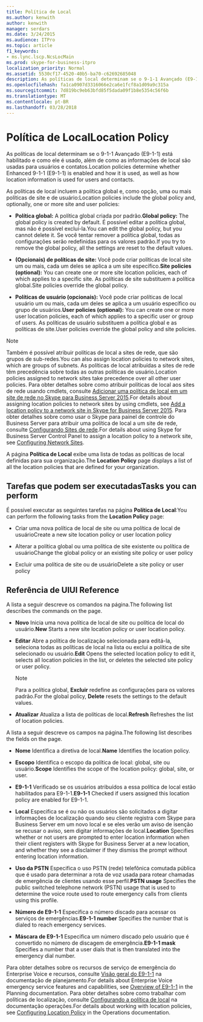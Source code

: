 ```yaml
---
title: Política de Local
ms.author: kenwith
author: kenwith
manager: serdars
ms.date: 3/24/2015
ms.audience: ITPro
ms.topic: article
f1_keywords:
- ms.lync.lscp.NcsLocMain
ms.prod: skype-for-business-itpro
localization_priority: Normal
ms.assetid: 5530cf17-4520-40b5-ba70-c62692685048
description: As políticas de local determinam se o 9-1-1 Avançado (E9-1-1) está habilitado e como ele é usado, além de como as informações de local são usadas para usuários e contatos.
ms.openlocfilehash: fa1ca0907d3316066e2ca6e1fcf8a1d09a9c315a
ms.sourcegitcommit: 7d819bc9eb63bfd85f5dada09f1b8e5354c56f6b
ms.translationtype: MT
ms.contentlocale: pt-BR
ms.lasthandoff: 03/28/2018
---
```

# <a name="location-policy"></a><span data-ttu-id="99def-103">Política de Local</span><span class="sxs-lookup"><span data-stu-id="99def-103">Location Policy</span></span>
 
<span data-ttu-id="99def-104">As políticas de local determinam se o 9-1-1 Avançado (E9-1-1) está habilitado e como ele é usado, além de como as informações de local são usadas para usuários e contatos.</span><span class="sxs-lookup"><span data-stu-id="99def-104">Location policies determine whether Enhanced 9-1-1 (E9-1-1) is enabled and how it is used, as well as how location information is used for users and contacts.</span></span> 
  
<span data-ttu-id="99def-105">As políticas de local incluem a política global e, como opção, uma ou mais políticas de site e de usuário:</span><span class="sxs-lookup"><span data-stu-id="99def-105">Location policies include the global policy and, optionally, one or more site and user policies:</span></span>
  
- <span data-ttu-id="99def-106">**Política global:** A política global criada por padrão.</span><span class="sxs-lookup"><span data-stu-id="99def-106">**Global policy:** The global policy is created by default.</span></span> <span data-ttu-id="99def-107">É possível editar a política global, mas não é possível excluí-la.</span><span class="sxs-lookup"><span data-stu-id="99def-107">You can edit the global policy, but you cannot delete it.</span></span> <span data-ttu-id="99def-108">Se você tentar remover a política global, todas as configurações serão redefinidas para os valores padrão.</span><span class="sxs-lookup"><span data-stu-id="99def-108">If you try to remove the global policy, all the settings are reset to the default values.</span></span>
    
- <span data-ttu-id="99def-109">**(Opcionais) de políticas de site:** Você pode criar políticas de local site um ou mais, cada um deles se aplica a um site específico.</span><span class="sxs-lookup"><span data-stu-id="99def-109">**Site policies (optional):** You can create one or more site location policies, each of which applies to a specific site.</span></span> <span data-ttu-id="99def-110">As políticas de site substituem a política global.</span><span class="sxs-lookup"><span data-stu-id="99def-110">Site policies override the global policy.</span></span>
    
- <span data-ttu-id="99def-111">**Políticas de usuário (opcionais):** Você pode criar políticas de local usuário um ou mais, cada um deles se aplica a um usuário específico ou grupo de usuários.</span><span class="sxs-lookup"><span data-stu-id="99def-111">**User policies (optional):** You can create one or more user location policies, each of which applies to a specific user or group of users.</span></span> <span data-ttu-id="99def-112">As políticas de usuário substituem a política global e as políticas de site.</span><span class="sxs-lookup"><span data-stu-id="99def-112">User policies override the global policy and site policies.</span></span>
    
> [!NOTE]
> <span data-ttu-id="99def-113">Também é possível atribuir políticas de local a sites de rede, que são grupos de sub-redes.</span><span class="sxs-lookup"><span data-stu-id="99def-113">You can also assign location policies to network sites, which are groups of subnets.</span></span> <span data-ttu-id="99def-114">As políticas de local atribuídas a sites de rede têm precedência sobre todas as outras políticas de usuário.</span><span class="sxs-lookup"><span data-stu-id="99def-114">Location policies assigned to network sites take precedence over all other user policies.</span></span> <span data-ttu-id="99def-115">Para obter detalhes sobre como atribuir políticas de local aos sites de rede usando cmdlets, consulte [Adicionar uma política de local em um site de rede no Skype para Business Server 2015](../../deploy/deploy-enterprise-voice/add-a-location-policy-to-a-network-site.md).</span><span class="sxs-lookup"><span data-stu-id="99def-115">For details about assigning location policies to network sites by using cmdlets, see [Add a location policy to a network site in Skype for Business Server 2015](../../deploy/deploy-enterprise-voice/add-a-location-policy-to-a-network-site.md).</span></span> <span data-ttu-id="99def-116">Para obter detalhes sobre como usar o Skype para painel de controle do Business Server para atribuir uma política de local a um site de rede, consulte [Configurando Sites de rede](http://technet.microsoft.com/library/358aa08a-c5bc-45fc-8017-19e6202f88c5.aspx).</span><span class="sxs-lookup"><span data-stu-id="99def-116">For details about using Skype for Business Server Control Panel to assign a location policy to a network site, see [Configuring Network Sites](http://technet.microsoft.com/library/358aa08a-c5bc-45fc-8017-19e6202f88c5.aspx).</span></span> 
  
<span data-ttu-id="99def-117">A página  **Política de Local** exibe uma lista de todas as políticas de local definidas para sua organização.</span><span class="sxs-lookup"><span data-stu-id="99def-117">The **Location Policy** page displays a list of all the location policies that are defined for your organization.</span></span>
  
## <a name="tasks-you-can-perform"></a><span data-ttu-id="99def-118">Tarefas que podem ser executadas</span><span class="sxs-lookup"><span data-stu-id="99def-118">Tasks you can perform</span></span>

<span data-ttu-id="99def-119">É possível executar as seguintes tarefas na página  **Política de Local**:</span><span class="sxs-lookup"><span data-stu-id="99def-119">You can perform the following tasks from the **Location Policy** page:</span></span>
  
- <span data-ttu-id="99def-120">Criar uma nova política de local de site ou uma política de local de usuário</span><span class="sxs-lookup"><span data-stu-id="99def-120">Create a new site location policy or user location policy</span></span>
    
- <span data-ttu-id="99def-121">Alterar a política global ou uma política de site existente ou política de usuário</span><span class="sxs-lookup"><span data-stu-id="99def-121">Change the global policy or an existing site policy or user policy</span></span>
    
- <span data-ttu-id="99def-122">Excluir uma política de site ou de usuário</span><span class="sxs-lookup"><span data-stu-id="99def-122">Delete a site policy or user policy</span></span>
    
## <a name="ui-reference"></a><span data-ttu-id="99def-123">Referência de UI</span><span class="sxs-lookup"><span data-stu-id="99def-123">UI Reference</span></span>

<span data-ttu-id="99def-124">A lista a seguir descreve os comandos na página.</span><span class="sxs-lookup"><span data-stu-id="99def-124">The following list describes the commands on the page.</span></span>
  
- <span data-ttu-id="99def-125">**Novo** Inicia uma nova política de local de site ou política de local do usuário.</span><span class="sxs-lookup"><span data-stu-id="99def-125">**New** Starts a new site location policy or user location policy.</span></span>
    
- <span data-ttu-id="99def-126">**Editar** Abre a política de localização selecionada para editá-la, seleciona todas as políticas de local na lista ou exclui a política de site selecionado ou usuário.</span><span class="sxs-lookup"><span data-stu-id="99def-126">**Edit** Opens the selected location policy to edit it, selects all location policies in the list, or deletes the selected site policy or user policy.</span></span>
    
    > [!NOTE]
    > <span data-ttu-id="99def-127">Para a política global, **Excluir** redefine as configurações para os valores padrão.</span><span class="sxs-lookup"><span data-stu-id="99def-127">For the global policy, **Delete** resets the settings to the default values.</span></span>
  
- <span data-ttu-id="99def-128">**Atualizar** Atualiza a lista de políticas de local.</span><span class="sxs-lookup"><span data-stu-id="99def-128">**Refresh** Refreshes the list of location policies.</span></span>
    
<span data-ttu-id="99def-129">A lista a seguir descreve os campos na página.</span><span class="sxs-lookup"><span data-stu-id="99def-129">The following list describes the fields on the page.</span></span>
  
- <span data-ttu-id="99def-130">**Nome** Identifica a diretiva de local.</span><span class="sxs-lookup"><span data-stu-id="99def-130">**Name** Identifies the location policy.</span></span>
    
- <span data-ttu-id="99def-131">**Escopo** Identifica o escopo da política de local: global, site ou usuário.</span><span class="sxs-lookup"><span data-stu-id="99def-131">**Scope** Identifies the scope of the location policy: global, site, or user.</span></span>
    
- <span data-ttu-id="99def-132">**E9-1-1** Verificado se os usuários atribuídos a essa política de local estão habilitados para E9-1-1.</span><span class="sxs-lookup"><span data-stu-id="99def-132">**E9-1-1** Checked if users assigned this location policy are enabled for E9-1-1.</span></span>
    
- <span data-ttu-id="99def-133">**Local** Especifica se é ou não os usuários são solicitados a digitar informações de localização quando seu cliente registra com Skype para Business Server em um novo local e se eles verão um aviso de isenção se recusar o aviso, sem digitar informações de local.</span><span class="sxs-lookup"><span data-stu-id="99def-133">**Location** Specifies whether or not users are prompted to enter location information when their client registers with Skype for Business Server at a new location, and whether they see a disclaimer if they dismiss the prompt without entering location information.</span></span>
    
- <span data-ttu-id="99def-134">**Uso da PSTN** Especifica o uso PSTN (rede) telefônica comutada pública que é usado para determinar a rota de voz usada para rotear chamadas de emergência de clientes usando esse perfil.</span><span class="sxs-lookup"><span data-stu-id="99def-134">**PSTN usage** Specifies the public switched telephone network (PSTN) usage that is used to determine the voice route used to route emergency calls from clients using this profile.</span></span>
    
- <span data-ttu-id="99def-135">**Número de E9-1-1** Especifica o número discado para acessar os serviços de emergências.</span><span class="sxs-lookup"><span data-stu-id="99def-135">**E9-1-1 number** Specifies the number that is dialed to reach emergency services.</span></span>
    
- <span data-ttu-id="99def-136">**Máscara de E9-1-1** Especifica um número discado pelo usuário que é convertido no número de discagem de emergência.</span><span class="sxs-lookup"><span data-stu-id="99def-136">**E9-1-1 mask** Specifies a number that a user dials that is then translated into the emergency dial number.</span></span>
    
<span data-ttu-id="99def-137">Para obter detalhes sobre os recursos de serviço de emergência do Enterprise Voice e recursos, consulte [Visão geral do E9-1-1](http://technet.microsoft.com/library/c01e6774-bc9f-4c5b-a60b-478b7317b2b7.aspx) na documentação de planejamento.</span><span class="sxs-lookup"><span data-stu-id="99def-137">For details about Enterprise Voice emergency service features and capabilities, see [Overview of E9-1-1](http://technet.microsoft.com/library/c01e6774-bc9f-4c5b-a60b-478b7317b2b7.aspx) in the Planning documentation.</span></span> <span data-ttu-id="99def-138">Para obter detalhes sobre como trabalhar com políticas de localização, consulte [Configurando a política de local](http://technet.microsoft.com/library/14e41bcb-ea0a-49c2-99b3-1f61fc34416d.aspx) na documentação operações.</span><span class="sxs-lookup"><span data-stu-id="99def-138">For details about working with location policies, see [Configuring Location Policy](http://technet.microsoft.com/library/14e41bcb-ea0a-49c2-99b3-1f61fc34416d.aspx) in the Operations documentation.</span></span>
  

